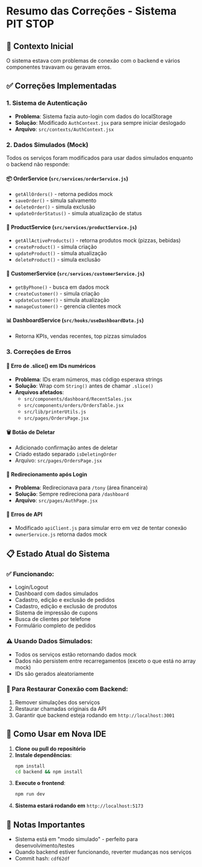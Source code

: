 # Resumo das Correções - Sistema PIT STOP

## 🔧 Contexto Inicial
O sistema estava com problemas de conexão com o backend e vários componentes travavam ou geravam erros.

## ✅ Correções Implementadas

### 1. **Sistema de Autenticação**
- **Problema**: Sistema fazia auto-login com dados do localStorage
- **Solução**: Modificado `AuthContext.jsx` para sempre iniciar deslogado
- **Arquivo**: `src/contexts/AuthContext.jsx`

### 2. **Dados Simulados (Mock)**
Todos os serviços foram modificados para usar dados simulados enquanto o backend não responde:

#### 📦 **OrderService** (`src/services/orderService.js`)
- `getAllOrders()` - retorna pedidos mock
- `saveOrder()` - simula salvamento
- `deleteOrder()` - simula exclusão
- `updateOrderStatus()` - simula atualização de status

#### 🍕 **ProductService** (`src/services/productService.js`)
- `getAllActiveProducts()` - retorna produtos mock (pizzas, bebidas)
- `createProduct()` - simula criação
- `updateProduct()` - simula atualização
- `deleteProduct()` - simula exclusão

#### 👥 **CustomerService** (`src/services/customerService.js`)
- `getByPhone()` - busca em dados mock
- `createCustomer()` - simula criação
- `updateCustomer()` - simula atualização
- `manageCustomer()` - gerencia clientes mock

#### 📊 **DashboardService** (`src/hooks/useDashboardData.js`)
- Retorna KPIs, vendas recentes, top pizzas simulados

### 3. **Correções de Erros**

#### 🔢 **Erro de .slice() em IDs numéricos**
- **Problema**: IDs eram números, mas código esperava strings
- **Solução**: Wrap com `String()` antes de chamar `.slice()`
- **Arquivos afetados**:
  - `src/components/dashboard/RecentSales.jsx`
  - `src/components/orders/OrdersTable.jsx`
  - `src/lib/printerUtils.js`
  - `src/pages/OrdersPage.jsx`

#### 🗑️ **Botão de Deletar**
- Adicionado confirmação antes de deletar
- Criado estado separado `isDeletingOrder`
- Arquivo: `src/pages/OrdersPage.jsx`

#### 🔐 **Redirecionamento após Login**
- **Problema**: Redirecionava para `/tony` (área financeira)
- **Solução**: Sempre redireciona para `/dashboard`
- **Arquivo**: `src/pages/AuthPage.jsx`

#### 🚫 **Erros de API**
- Modificado `apiClient.js` para simular erro em vez de tentar conexão
- `ownerService.js` retorna dados mock

## 📋 Estado Atual do Sistema

### ✅ Funcionando:
- Login/Logout
- Dashboard com dados simulados
- Cadastro, edição e exclusão de pedidos
- Cadastro, edição e exclusão de produtos
- Sistema de impressão de cupons
- Busca de clientes por telefone
- Formulário completo de pedidos

### ⚠️ Usando Dados Simulados:
- Todos os serviços estão retornando dados mock
- Dados não persistem entre recarregamentos (exceto o que está no array mock)
- IDs são gerados aleatoriamente

### 🔄 Para Restaurar Conexão com Backend:
1. Remover simulações dos serviços
2. Restaurar chamadas originais da API
3. Garantir que backend esteja rodando em `http://localhost:3001`

## 🚀 Como Usar em Nova IDE

1. **Clone ou pull do repositório**
2. **Instale dependências**:
   ```bash
   npm install
   cd backend && npm install
   ```
3. **Execute o frontend**:
   ```bash
   npm run dev
   ```
4. **Sistema estará rodando em** `http://localhost:5173`

## 📝 Notas Importantes
- Sistema está em "modo simulado" - perfeito para desenvolvimento/testes
- Quando backend estiver funcionando, reverter mudanças nos serviços
- Commit hash: `cdf62df`